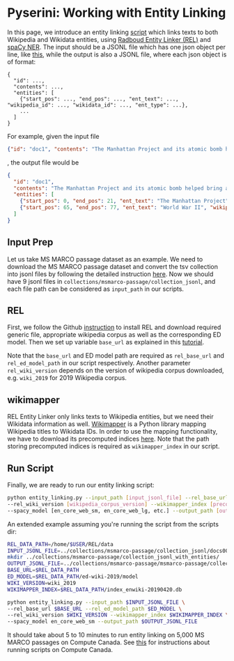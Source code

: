 # Pyserini: Working with Entity Linking

In this page, we introduce an entity linking [script](../scripts/entity_linking.py) which links texts to both Wikipedia and Wikidata entities, using [Radboud Entity Linker (REL)](https://github.com/informagi/REL#rel-radboud-entity-linker) and [spaCy NER](https://spacy.io/usage/linguistic-features#named-entities).
The input should be a JSONL file which has one json object per line, like [this](https://github.com/castorini/pyserini/blob/master/integrations/resources/sample_collection_jsonl/documents.jsonl), while the output is also a JSONL file, where each json object is of format:

```
{
  "id": ...,
  "contents": ...,
  "entities": [
    {"start_pos": ..., "end_pos": ..., "ent_text": ..., "wikipedia_id": ..., "wikidata_id": ..., "ent_type": ...},
    ...
  ]
}
```

For example, given the input file

```json
{"id": "doc1", "contents": "The Manhattan Project and its atomic bomb helped bring an end to World War II. Its legacy of peaceful uses of atomic energy continues to have an impact on history and science."}
```

, the output file would be

```json
{
  "id": "doc1",
  "contents": "The Manhattan Project and its atomic bomb helped bring an end to World War II. Its legacy of peaceful uses of atomic energy continues to have an impact on history and science.",
  "entities": [
    {"start_pos": 0, "end_pos": 21, "ent_text": "The Manhattan Project", "wikipedia_id": "Manhattan_Project", "wikidata_id": "Q127050", "ent_type": "ORG"},
    {"start_pos": 65, "end_pos": 77, "ent_text": "World War II", "wikipedia_id": "World_War_II", "wikidata_id": "Q362", "ent_type": "EVENT"}
  ]
}
```

## Input Prep

Let us take MS MARCO passage dataset as an example.
We need to download the MS MARCO passage dataset and convert the tsv collection into jsonl files by following the detailed instruction [here](https://github.com/castorini/pyserini/blob/master/docs/experiments-msmarco-passage.md#data-prep).
Now we should have 9 jsonl files in `collections/msmarco-passage/collection_jsonl`, and each file path can be considered as `input_path` in our scripts.

## REL

First, we follow the Github [instruction](https://github.com/informagi/REL#installation-from-source) to install REL and download required generic file, appropriate wikipedia corpus as well as the corresponding ED model.
Then we set up variable `base_url` as explained in this [tutorial](https://github.com/informagi/REL/blob/master/tutorials/01_How_to_get_started.md#how-to-get-started).

Note that the `base_url` and ED model path are required as `rel_base_url` and `rel_ed_model_path` in our script respectively.
Another parameter `rel_wiki_version` depends on the version of wikipedia corpus downloaded, e.g. `wiki_2019` for 2019 Wikipedia corpus.

## wikimapper

REL Entity Linker only links texts to Wikipedia entities, but we need their Wikidata information as well.
[Wikimapper](https://pypi.org/project/wikimapper/) is a Python library mapping Wikipedia titles to Wikidata IDs.
In order to use the mapping functionality, we have to download its precomputed indices [here](https://public.ukp.informatik.tu-darmstadt.de/wikimapper/).
Note that the path storing precomputed indices is required as `wikimapper_index` in our script.

## Run Script

Finally, we are ready to run our entity linking script:

```bash
python entity_linking.py --input_path [input_jsonl_file] --rel_base_url [base_url] --rel_ed_model_path [ED_model] \
--rel_wiki_version [wikipedia_corpus_version] --wikimapper_index [precomputed_index] \
--spacy_model [en_core_web_sm, en_core_web_lg, etc.] --output_path [output_jsonl_file]
```

An extended example assuming you're running the script from the scripts dir:
```bash
REL_DATA_PATH=/home/$USER/REL/data
INPUT_JSONL_FILE=../collections/msmarco-passage/collection_jsonl/docs00.json
mkdir ../collections/msmarco-passage/collection_jsonl_with_entities/
OUTPUT_JSONL_FILE=../collections/msmarco-passage/msmarco-passage/collection_jsonl_with_entities/docs00.json
BASE_URL=$REL_DATA_PATH
ED_MODEL=$REL_DATA_PATH/ed-wiki-2019/model
WIKI_VERSION=wiki_2019
WIKIMAPPER_INDEX=$REL_DATA_PATH/index_enwiki-20190420.db

python entity_linking.py --input_path $INPUT_JSONL_FILE \
--rel_base_url $BASE_URL --rel_ed_model_path $ED_MODEL \
--rel_wiki_version $WIKI_VERSION --wikimapper_index $WIKIMAPPER_INDEX \
--spacy_model en_core_web_sm --output_path $OUTPUT_JSONL_FILE
```

It should take about 5 to 10 minutes to run entity linking on 5,000 MS MARCO passages on Compute Canada.
See [this](https://github.com/castorini/onboarding/blob/master/docs/cc-guide.md#compute-canada) for instructions about running scripts on Compute Canada.
